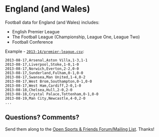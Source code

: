 # England (and Wales)

Football data for England (and Wales) includes:

- English Premier League
- The Football League (Championship, League One, League Two)
- Football Conference

Example - [`2013-14/premier-league.csv`](2013-14/premier-league.csv):

~~~
2013-08-17,Arsenal,Aston Villa,1-3,1-1
2013-08-17,Liverpool,Stoke,1-0,1-0
2013-08-17,Norwich,Everton,2-2,0-0
2013-08-17,Sunderland,Fulham,0-1,0-0
2013-08-17,Swansea,Man United,1-4,0-2
2013-08-17,West Brom,Southampton,0-1,0-0
2013-08-17,West Ham,Cardiff,2-0,1-0
2013-08-18,Chelsea,Hull,2-0,2-0
2013-08-18,Crystal Palace,Tottenham,0-1,0-0
2013-08-19,Man City,Newcastle,4-0,2-0
...
~~~


## Questions? Comments?

Send them along to the
[Open Sports & Friends Forum/Mailing List](http://groups.google.com/group/opensport).
Thanks!

